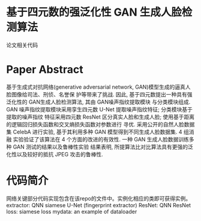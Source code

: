 # 基于四元数的强泛化性 GAN 生成人脸检测算法
论文相关代码

# Paper Abstract
基于生成式对抗网络(generative adversarial network, GAN)模型生成的逼真人脸图像给司法、刑侦、名誉保
护等带来了挑战. 因此, 基于四元数提出一种具有强泛化性的 GAN生成人脸检测算法, 其由 GAN噪声指纹提取模块
与分类模块组成. GAN 噪声指纹提取模块采用孪生四元数 U-Net 提取噪声指纹特征; 分类模块基于提取的噪声指纹
特征采用四元数 ResNet 区分真实人脸和生成人脸; 使用基于距离的逻辑回归损失函数和交叉熵损失函数对参数进行
寻优. 采用公开的自然人脸数据集 CelebA 进行实验, 基于其利用多种 GAN 模型得到不同生成人脸数据集. 4 组消融
实验验证了该算法在 4 个方面的改进的有效性. 一种 GAN 生成人脸数据训练多种 GAN 测试的结果以及鲁棒性实验
结果表明, 所提算法比对比算法具有更强的泛化性以及较好的抵抗 JPEG 攻击的鲁棒性. 

# 代码简介
网络关键部分代码实现包含在该repo的文件中。实例化相应的类即可获得实例。
extractor: QNN siamese U-Net (fingerprint extractor)
ResNet: QNN ResNet
loss: siamese loss
mydata: an example of dataloader
